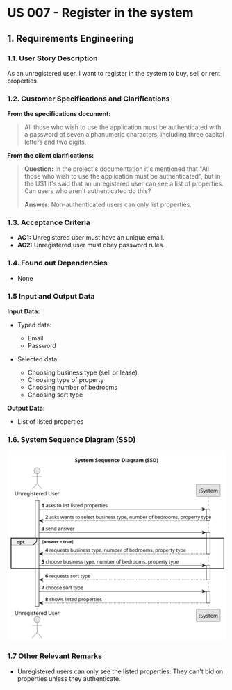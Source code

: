 # US 007 - Register in the system 

## 1. Requirements Engineering


### 1.1. User Story Description


As an unregistered user, I want to register in the system to buy, sell or rent
properties.


### 1.2. Customer Specifications and Clarifications 


**From the specifications document:**

>	All those who wish to use the application must be authenticated with a password of seven alphanumeric characters, including three capital letters and two digits.




**From the client clarifications:**

> **Question:** In the project's documentation it's mentioned that "All those who wish to use the application must be authenticated", but in the US1 it's said that an unregistered user can see a list of properties. Can users who aren't authenticated do this?
>  
> **Answer:** Non-authenticated users can only list properties.


### 1.3. Acceptance Criteria


* **AC1:** Unregistered user must have an unique email.
* **AC2:** Unregistered user must obey password rules.

### 1.4. Found out Dependencies


* None


### 1.5 Input and Output Data


**Input Data:**

* Typed data:
	* Email
    * Password
	
* Selected data:
    * Choosing business type (sell or lease)
    * Choosing type of property
    * Choosing number of bedrooms
    * Choosing sort type


**Output Data:**

* List of listed properties

### 1.6. System Sequence Diagram (SSD)

![System Sequence Diagram](./svg/us001-system-sequence-diagram-System_Sequence_Diagram__SSD.svg)

### 1.7 Other Relevant Remarks

* Unregistered users can only see the listed properties. They can't bid on properties unless they authenticate. 